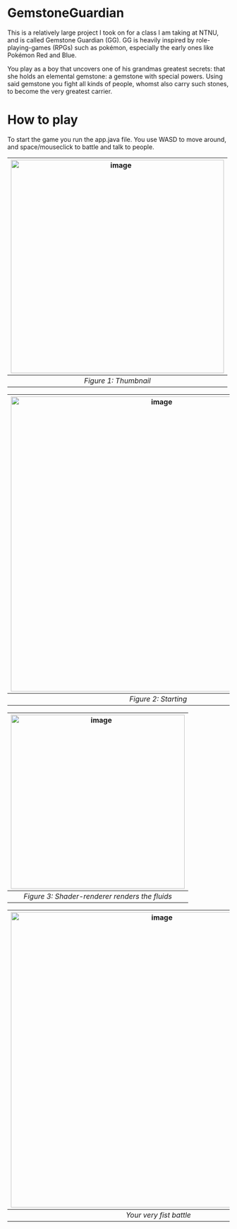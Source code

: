 # GemstoneGuardian
This is a relatively large project I took on for a class I am taking at NTNU, and is called Gemstone Guardian (GG). GG is heavily inspired by role-playing-games (RPGs) such as pokémon, especially the early ones like Pokémon Red and Blue. 

You play as a boy that uncovers one of his grandmas greatest secrets: that she holds an elemental gemstone: a gemstone with special powers. Using said gemstone you fight all kinds of people, whomst also carry such stones, to become the very greatest carrier. 

# How to play
To start the game you run the app.java file.
You use WASD to move around, and space/mouseclick to battle and talk to people.

|<img width="483" alt="image" src="https://github.com/Gunmy/GemstoneGuardian/assets/99408493/8cdc3597-db1f-437a-b7b2-145f9923563b">|
|:--:|
|*Figure 1: Thumbnail*|


|<img width="668" alt="image" src="https://github.com/Gunmy/GemstoneGuardian/assets/99408493/1dcc7c39-b9fe-4a2e-88e5-6523d4f67cbd">|
|:--:|
|*Figure 2: Starting*|

|<img width="394" alt="image" src="https://github.com/Gunmy/GemstoneGuardian/assets/99408493/36cde972-5583-4d80-9cc5-c5ff7ee6a544">|
|:--:|
|*Figure 3: Shader-renderer renders the fluids*|

|<img width="669" alt="image" src="https://github.com/Gunmy/GemstoneGuardian/assets/99408493/40549f39-ad0d-4c10-91f4-d1196cbe8697">|
|:--:|
|*Your very fist battle*|






